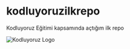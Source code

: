 # kodluyoruzilkrepo
Kodluyoruz Eğitimi kapsamında açtığım ilk repo

![Kodluyoruz Logo](https://github.githubassets.com/images/modules/open_graph/github-octocat.png)